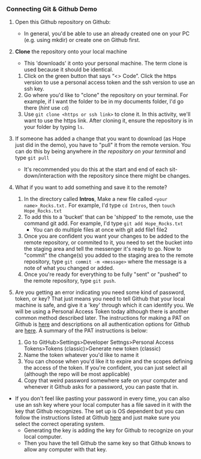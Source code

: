 ### Connecting Git & Github Demo

1. Open this Github repository on Github: 
    - In general, you'd be able to use an already created one on your PC (e.g. using mkdir) or create one on Github first.
2. **Clone** the repository onto your local machine
    - This 'downloads' it onto your personal machine. The term clone is used because it should be identical.
    1. Click on the green button that says “<> Code”. Click the https version to use a personal access token and the ssh version to use an ssh key.
    2. Go where you'd like to "clone" the repository on your terminal. For example, if I want the folder to be in my documents folder, I'd go there (*hint* use `cd`)
    3. Use `git clone <https or ssh link>` to clone it. In this activity, we'll want to use the https link. After cloning it, ensure the repository is in your folder by typing `ls`.
3. If someone has added a change that you want to download (as Hope just did in the demo), you have to "pull" it from the remote version. You can do this by being anywhere *in the repository on your terminal* and type `git pull`
    - It's recommended you do this at the start and end of each sit-down/interaction with the repository since there might be changes.
4. What if you want to add something and save it to the remote?
     1. In the directory called **Intros**, Make a new file called `<your name>_Rocks.txt.` For example, I'd type `cd Intros`, then `touch Hope_Rocks.txt`
     2. To add this to a 'bucket' that can be 'shipped' to the remote, use the command git add. For example, I'd type `git add Hope_Rocks.txt`
        - You can do multiple files at once with git add file1 file2
     4. Once you are confident you want your changes to be added to the remote repository, or commited to it, you need to set the bucket into the staging area and tell the messenger it's ready to go. Now to "commit" the change(s) you added to the staging area to the remote repository, type `git commit -m <message>` where the message is a note of what you changed or 
added.
    5. Once you're ready for everything to be fully "sent" or "pushed" to the remote repository, type `git push`.
  
 5. Are you getting an error indicating you need some kind of password, token, or key? That just means you need to tell Github that your local machine is safe, and give it a 'key' through which it can identify you. We will be using a Personal Access Token today although there is another common method described later. The instructions for making a PAT on Github is [here](https://docs.github.com/en/authentication/keeping-your-account-and-data-secure/managing-your-personal-access-tokens) and descriptions on all authentication options for Github are [here](https://docs.github.com/en/authentication/keeping-your-account-and-data-secure/about-authentication-to-github). A summary of the PAT instructions is below:
    1. Go to GitHub>Settings>Developer Settngs>Personal Access Tokens>Tokens (classic)>Generate new token (classic)
    2. Name the token whatever you'd like to name it
    3. You can choose when you'd like it to expire and the scopes defining the access of the token. If you're confident, you can just select all (although the repo will be most applicable)
    4. Copy that weird password somewhere safe on your computer and whenever it Github asks for a password, you can paste that in.
   - If you don't feel like pasting your password in every time, you can also use an ssh key where your local computer has a file saved in it with the key that Github recognizes. The set up is OS dependent but you can follow the instructions listed at Github [here](https://docs.github.com/en/authentication/connecting-to-github-with-ssh/generating-a-new-ssh-key-and-adding-it-to-the-ssh-agent) and just make sure you select the correct operating system.
        - Generating the key is adding the key for Github to recognize on your local computer.
        - Then you have the tell Github the same key so that Github knows to allow any computer with that key.
